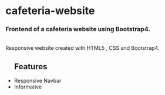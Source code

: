 # cafeteria-website
<h3>Frontend of a cafeteria website using Bootstrap4.</h3> <br>
Responsive website created with HTML5 , CSS and Bootstrap4.
<ul>
<h2>Features</h2>
  <li>Responsive Navbar</li>
  <li>Informative</li>
</ul>
